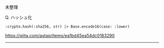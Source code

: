 未整理

Q. ハッシュ化

`:crypto.hash(:sha256, str) |> Base.encode16(case: :lower)`

https://qiita.com/astap/items/ea1bd45ea54dc0183290

----